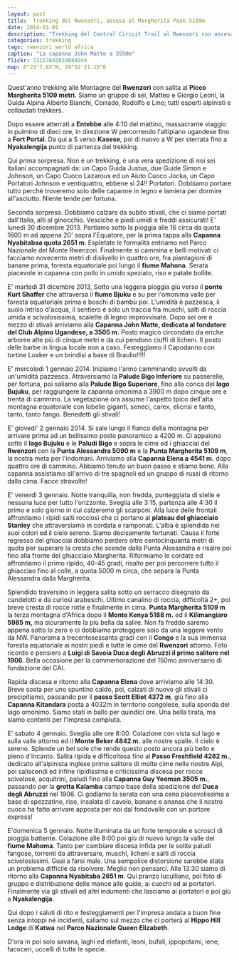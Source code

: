 ```yaml
---
layout: post
title:  Trekking del Rwenzori, ascesa al Margherita Peak 5109m
date: 2014-01-01
description: "Trekking del Central Circuit Trail al Rwenzori con ascesa alla Punta Margherita (Monte Stanley)"
categories: trekking
tags: rwenzori world africa
caption: "La capanna John Matte a 3550m"
flickr: 72157643833044944
map: 0°23'7.63"N, 29°52'21.15"E
---
```


Quest'anno trekking alle Montagne del **Rwenzori** con salita al **Picco Margherita 5109 metri.** Siamo un gruppo di sei, Matteo e Giorgio Leoni, la Guida Alpina Alberto Bianchi, Corrado, Rodolfo e Lino; tutti esperti alpinisti e collaudati trekkers.

Dopo essere atterrati a **Entebbe** alle 4:10 del mattino, massacrante viaggio in pulmino di dieci ore, in direzione W percorrendo  l'altipiano ugandese fino a **Fort Portal**. Da qui a S verso **Kasese**, poi di nuovo a W per sterrata fino a **Nyakalengija** punto di partenza del trekking.

Qui prima sorpresa. Non è un trekking,  è una vera spedizione di noi sei italiani accompagnati da: un Capo Guida Justus, due Guide Simon e Johnson, un Capo Cuoco Lazarous ed un Aiuto Cuoco Jocka, un Capo Portatori Johnson e ventiquattro, ebbene sì 24!! Portatori. Dobbiamo portare tutto perchè troveremo solo delle capanne in legno e lamiera per dormire all'asciutto. Niente tende per fortuna.

Seconda sorpresa. Dobbiamo calzare da subito stivali, che ci siamo portati dall'Italia, alti al ginocchio. Vesciche e piedi umidi e freddi assicurati! E' lunedì 30 dicembre 2013. Partiamo sotto la pioggia alle 16 circa da quota 1600 m ad appena 20' sopra l'Equatore, per la prima tappa alla **Capanna Nyabitabaa quota 2651 m**. Espletate le formalità entriamo nel Parco Nazionale del Monte Rwenzori. Finalmente si cammina e belli motivati ci facciamo novecento metri di dislivello in quattro ore, fra piantagioni di banane prima, foresta equatoriale poi lungo il **fiume Mahona**. Serata piacevole in capanna con pollo in umido speziato, riso e patate bollite.

E' martedì 31 dicembre 2013, Sotto una leggera pioggia giù verso il **ponte Kurt Shaffer** che attraversa il **fiume Bjuku** e su per l'omonima valle per foresta equatoriale prima e boschi di bambù poi. L'umidità è pazzesca, il suolo intriso d'acqua, il sentiero è solo un traccia fra muschi, salti di roccia umida e scivolosissima, scalette di legno improvvisate. Dopo sei ore e mezzo di stivali arriviamo alla **Capanna John Matte, dedicata al fondatore del Club Alpino Ugandese, a 3505 m.** Posto magico circondato da eriche arboree alte più di cinque metri e da cui pendono ciuffi di licheni. Il posto delle barbe in lingua locale non a caso. Festeggiamo il Capodanno con tortine Loaker e un brindisi a base di Braulio!!!!!

E' mercoledì 1 gennaio 2014. Iniziamo l'anno camminando avvolti da un'umidità pazzesca. Atraversiamo la **Palude Bigo Inferiore** su passerelle, per fortuna, poi saliamo alla **Palude Bigo Superiore**, fino alla conca del **lago Bujuku**, per raggiungere la capanna omonima a 3900 m dopo cinque ore e trenta di cammino. La vegetazione ora assume l'aspetto tpico dell'alta montagna equatoriale con lobelie giganti, seneci, carex, elicrisi e tanto, tanto, tanto fango. Benedetti gli stivali!

E' giovedi' 2 gennaio 2014. Si sale lungo il fianco della montagna per arrivare prima ad un bellissimo posto panoramico a 4200 m. Ci appaiono sotto il **lago Bujuku** e le **Paludi Bigo** e sopra le cime ed i ghiacciai del **Rwenzori** con la **Punta Alessandra 5090 m** e la **Punta Margherita 5109 m**, la nostra meta per l'indomani. Arriviamo alla **Capanna Elena  a 4541 m.** dopo quattro ore di cammino. Abbiamo tenuto un buon passo e stiamo bene. Alla capanna assistiamo all'arrivo di tre spagnoli ed un gruppo di russi di ritorno dalla cima. Facce stravolte!

E' venerdì 3 gennaio. Notte tranquilla, non fredda, punteggiata di stelle e nessuna luce per tutto l'orizzonte. Sveglia alle 3:15, partenza alle 4:30 il primo e solo giorno in cui calzeremo gli scarponi. Alla luce delle frontali affrontiamo i ripidi salti rocciosi che ci portano al **plateau del ghiacciaio Stanley** che attraversiamo in cordata e ramponati. L'alba è splendida nei suoi colori ed il cielo sereno. Siamo decisamente fortunati. Causa il forte regresso dei ghiacciai dobbiamo perdere oltre centocinquanta metri di quota per superare la cresta che scende dalla Punta Alessandra e risalre poi fino alla fronte del ghiacciaio Margherita. Riformiamo le cordate ed affrontiamo il primo ripido, 40-45 gradi, risalto per poi percorrere  tutto il ghiacciao fino al colle, a quota 5000 m circa, che separa la Punta Alessandra  dalla Margherita.

Splendido traversino in leggera salita sotto un serracco disegnato da candelotti e  da curiosi arabeschi. Ultimo canalino di roccia, difficoltà 2+, poi breve cresta di rocce rotte e finalmente in cima. **Punta Margherita 5109 m** la terza montagna d'Africa dopo il **Monte Kenya 5188 m.** ed il **Kilimangiaro 5985 m,** ma sicuramente la più bella da salire. Non fa freddo saremo appena sotto lo zero e ci dobbiamo proteggere solo da una leggere vento da NW. Panorama a trecentosessanta gradi con il **Congo** e la sua immensa foresta equatoriale ai nostri piedi e tutte le cime del **Rwenzori** attorno. Foto ricordo e pensiero a **Luigi di Savoia Duca degli Abruzzi il primo salitore nel 1906**. Bella occasione per la commemorazione del 150mo anniversario di fondazione del CAI.

Rapida discesa e ritorno alla **Capanna Elena** dove arriviamo alle 14:30. Breve sosta per uno spuntino caldo, poi, calzati di nuovo gli stivali ci precipitiamo, passando per il **passo Scott Elliot 4372 m**, giù fino alla **Capanna Kitandara** posta a 4032m in territorio congolese, sulla sponda del lago omonimo. Siamo stati in ballo per quindici ore. Una bella tirata, ma siamo contenti per l'impresa compiuta.

E' sabato 4 gennaio. Sveglia alle ore 8:00. Colazione con vista sul lago e sulla valle attorno ed il **Monte Beker 4842 m.** alle nostre spalle. Il cielo è sereno. Splende un bel sole che rende questo posto ancora più bello e pieno d'incanto. Salita ripida e difficoltosa fino al **Passo Freshfield 4282 m.**, dedicato all'alpinista inglese primo salitore di molte cime nelle nostre Alpi, poi saliscendi ed infine ripidissima e criticissima discesa per rocce scivolose, acquitrini, paludi fino alla **Capanna Guy Yeoman 3505 m.**, passando per la **grotta Kalamba** campo base della spedizione del **Duca degli Abruzzi** nel 1906. Ci godiamo la serata con una cena piacevolissima a base di spezzatino, riso, insalata di cavolo, banane e ananas che il nostro cuoco ha fatto arrivare apposta per noi dal fondovalle con un portore express!

E'domenica 5 gennaio. Notte illuminata da un forte temporale e scrosci di pioggia battente. Colazione alle 8:00 poi giù di nuovo lungo la valle del **fiume Mahoma**. Tanto per cambiare discesa infida per le solite paludi fangose, torrenti da attraversare,  muschi, licheni e salti di roccia scivolosissimi. Guai a farsi male. Una sempolice distorsione sarebbe stata un problema difficile da risolvere. Meglio non pensarci. Alle 13:30 siamo di ritorno alla **Capanna Nyabitaba 2651 m**. Qui pranzo luculliano, poi foto di gruppo e distribuzione delle mance alle guide, ai cuochi ed ai portatori. Finalmente via gli stivali ed altri indumenti che lasciamo ai portatori e poi giù a **Nyakalengija**.

Qui dopo i saluti di rito e festeggiamenti per l'impresa andata a buon fine senza intoppi né incidenti, saliamo sul mezzo che ci porterà al **Hippo Hill Lodge** di **Katwa** nel **Parco Nazionale Queen Elizabeth**.

D'ora in poi solo savana, laghi ed elefanti, leoni, bufali, ippopotami, iene, facoceri, uccelli di tutte le specie.

